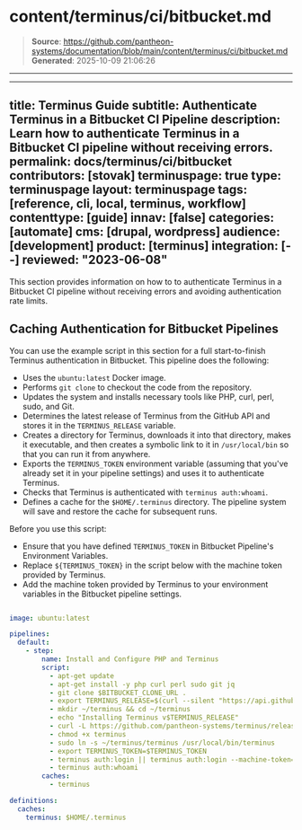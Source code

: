 # content/terminus/ci/bitbucket.md

> **Source**: https://github.com/pantheon-systems/documentation/blob/main/content/terminus/ci/bitbucket.md
> **Generated**: 2025-10-09 21:06:26

---

---
title: Terminus Guide
subtitle: Authenticate Terminus in a Bitbucket CI Pipeline
description: Learn how to authenticate Terminus in a Bitbucket CI pipeline without receiving errors.
permalink: docs/terminus/ci/bitbucket
contributors: [stovak]
terminuspage: true
type: terminuspage
layout: terminuspage
tags: [reference, cli, local, terminus, workflow]
contenttype: [guide]
innav: [false]
categories: [automate]
cms: [drupal, wordpress]
audience: [development]
product: [terminus]
integration: [--]
reviewed: "2023-06-08"
---

This section provides information on how to to authenticate Terminus in a Bitbucket CI pipeline without receiving errors and avoiding authentication rate limits.

## Caching Authentication for Bitbucket Pipelines

You can use the example script in this section for a full start-to-finish Terminus authentication in Bitbucket. This pipeline does the following:

- Uses the `ubuntu:latest` Docker image.
- Performs `git clone` to checkout the code from the repository.
- Updates the system and installs necessary tools like PHP, curl, perl, sudo, and Git.
- Determines the latest release of Terminus from the GitHub API and stores it in the `TERMINUS_RELEASE` variable.
- Creates a directory for Terminus, downloads it into that directory, makes it executable, and then creates a symbolic link to it in `/usr/local/bin` so that you can run it from anywhere.
- Exports the `TERMINUS_TOKEN` environment variable (assuming that you've already set it in your pipeline settings) and uses it to authenticate Terminus.
- Checks that Terminus is authenticated with `terminus auth:whoami`.
- Defines a cache for the `$HOME/.terminus` directory. The pipeline system will save and restore the cache for subsequent runs.

<Alert title="Note"  type="info" >

Before you use this script:

- Ensure that you have defined `TERMINUS_TOKEN` in Bitbucket Pipeline's Environment Variables.
- Replace `${TERMINUS_TOKEN}` in the script below with the machine token provided by Terminus.
- Add the machine token provided by Terminus to your environment variables in the Bitbucket pipeline settings.

</Alert>

```yaml:title=bitbucket-pipelines.yml

image: ubuntu:latest

pipelines:
  default:
    - step:
        name: Install and Configure PHP and Terminus
        script:
          - apt-get update
          - apt-get install -y php curl perl sudo git jq
          - git clone $BITBUCKET_CLONE_URL .
          - export TERMINUS_RELEASE=$(curl --silent "https://api.github.com/repos/pantheon-systems/terminus/releases/latest" | jq -r .tag_name)
          - mkdir ~/terminus && cd ~/terminus
          - echo "Installing Terminus v$TERMINUS_RELEASE"
          - curl -L https://github.com/pantheon-systems/terminus/releases/download/$TERMINUS_RELEASE/terminus.phar --output terminus
          - chmod +x terminus
          - sudo ln -s ~/terminus/terminus /usr/local/bin/terminus
          - export TERMINUS_TOKEN=$TERMINUS_TOKEN
          - terminus auth:login || terminus auth:login --machine-token="${TERMINUS_TOKEN}"
          - terminus auth:whoami
        caches:
          - terminus

definitions:
  caches:
    terminus: $HOME/.terminus
```
